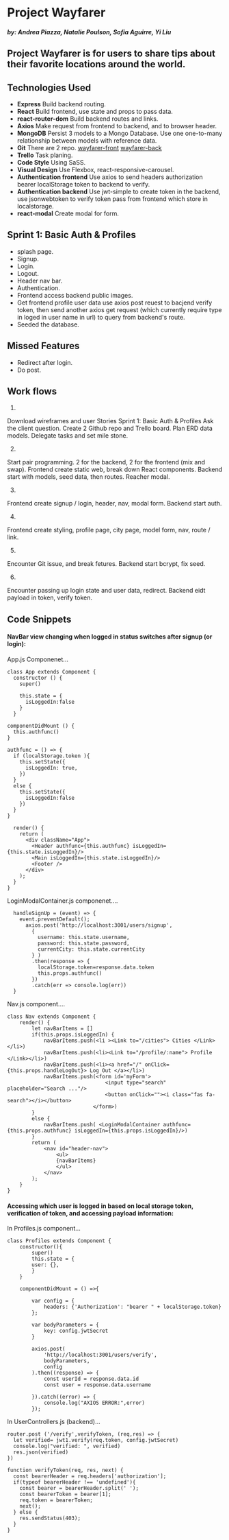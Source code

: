 # Project Wayfarer
##### by: Andrea Piazza, Natalie Poulson, Sofia Aguirre, Yi Liu
## Project Wayfarer is for users to share tips about their favorite locations around the world.

## Technologies Used
- __Express__ Build backend routing.
- __React__ Build frontend, use state and props to pass data.
- __react-router-dom__ Build backend routes and links.
- __Axios__ Make request from frontend to backend, and to browser header.
- __MongoDB__ Persist 3 models to a Mongo Database. Use one one-to-many relationship between models with reference data.
- __Git__ There are 2 repo.
[wayfarer-front](https://github.com/sofia-aguirre/wayfarer-front)
[wayfarer-back](https://github.com/sofia-aguirre/wayfarer-back)
- __Trello__ Task planing.
- __Code Style__ Using SaSS.
- __Visual Design__ Use Flexbox, react-responsive-carousel.
- __Authentication frontend__ Use axios to send headers authorization bearer localStorage token to backend to verify.
- __Authentication backend__ Use jwt-simple to create token in the backend, use jsonwebtoken to verify token pass from frontend which store in localstorage.
- __react-modal__ Create modal for form.

## Sprint 1: Basic Auth & Profiles
- splash page.
- Signup.
- Login.
- Logout.
- Header nav bar.
- Authentication.
- Frontend access backend public images.
- Get frontend profile user data use axios post reuest to bacjend verify token, then send another axios get request (which currently require type in loged in user name in url) to query from backend's route.
- Seeded the database.

## Missed Features
- Redirect after login.
- Do post.

## Work flows
1)
Download wireframes and user Stories Sprint 1: Basic Auth & Profiles
Ask the client question.
Create 2 Github repo and Trello board.
Plan ERD data models.
Delegate tasks and set mile stone.

2)
Start pair programming. 2 for the backend, 2 for the frontend (mix and swap).
Frontend create static web, break down React components.
Backend start with models, seed data, then routes.
Reacher modal.

3)
Frontend create signup / login, header, nav, modal form.
Backend start auth.

4)
Frontend create styling, profile page, city page, model form, nav, route / link.

5)
Encounter Git issue, and break fetures.
Backend start bcrypt, fix seed.

6)
Encounter passing up login state and user data, redirect.
Backend eidt payload in token, verify token.

## Code Snippets

#### NavBar view changing when logged in status switches after signup (or login):

App.js Componenet...
```
class App extends Component {
  constructor () {
    super()

    this.state = {
      isLoggedIn:false
    }
  }

componentDidMount () {  
  this.authfunc()
}

authfunc = () => {
  if (localStorage.token ){
    this.setState({
      isLoggedIn: true,
    })
  }
  else {
    this.setState({
      isLoggedIn:false
    })
  } 
}

  render() {
    return (
      <div className="App">
        <Header authfunc={this.authfunc} isLoggedIn={this.state.isLoggedIn}/>
        <Main isLoggedIn={this.state.isLoggedIn}/>
        <Footer />
      </div>
    );
  }
}
```

LoginModalContainer.js componenet....
```
  handleSignUp = (event) => {
    event.preventDefault();
      axios.post('http://localhost:3001/users/signup',
        {
          username: this.state.username,
          password: this.state.password,
          currentCity: this.state.currentCity
        } )
        .then(response => {
          localStorage.token=response.data.token
          this.props.authfunc()
        })
        .catch(err => console.log(err))
  }
```

Nav.js component....
```
class Nav extends Component {
    render() {
        let navBarItems = []
        if(this.props.isLoggedIn) {
            navBarItems.push(<li ><Link to="/cities"> Cities </Link></li>)
            navBarItems.push(<li><Link to="/profile/:name"> Profile </Link></li>)
            navBarItems.push(<li><a href="/" onClick={this.props.handleLogOut}> Log Out </a></li>)
            navBarItems.push(<form id='myForm'>
                                <input type="search" placeholder="Search ..."/>
                                <button onClick=""><i class="fas fa-search"></i></button>
                            </form>)
        }
        else {
            navBarItems.push( <LoginModalContainer authfunc={this.props.authfunc} isLoggedIn={this.props.isLoggedIn}/>)
        }
        return (
            <nav id="header-nav">
                <ul>
                {navBarItems}
                </ul>
            </nav>
        );
    }
}
```
#### Accessing which user is logged in based on local storage token, verification of token, and accessing payload information:

In Profiles.js component...
```
class Profiles extends Component {
    constructor(){
        super()
        this.state = {
        user: {},
        }
    }

    componentDidMount = () =>{
    
        var config = {
            headers: {'Authorization': "bearer " + localStorage.token}
        };
    
        var bodyParameters = {
            key: config.jwtSecret
        }
    
        axios.post( 
            'http://localhost:3001/users/verify',
            bodyParameters,
            config
        ).then((response) => {
            const userId = response.data.id
            const user = response.data.username

        }).catch((error) => {
            console.log("AXIOS ERROR:",error)
        });
```

In UserControllers.js (backend)...
```
router.post ('/verify',verifyToken, (req,res) => {
  let verified= jwt1.verify(req.token, config.jwtSecret)
  console.log("verified: ", verified)
  res.json(verified)
})

function verifyToken(req, res, next) {
  const bearerHeader = req.headers['authorization'];
  if(typeof bearerHeader !== 'undefined'){
    const bearer = bearerHeader.split(' ');
    const bearerToken = bearer[1];
    req.token = bearerToken;
    next();
  } else {
    res.sendStatus(403);
  }
}
```
